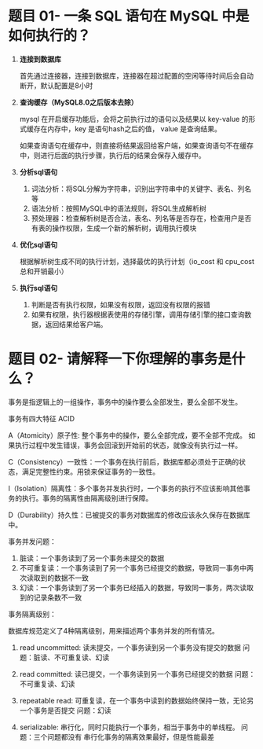 # 题目 01- 一条 SQL 语句在 MySQL 中是如何执行的？

1. **连接到数据库**

    首先通过连接器，连接到数据库，连接器在超过配置的空闲等待时间后会自动断开，默认配置是8小时

2. **查询缓存（MySQL8.0之后版本去除）**

    mysql 在开启缓存功能后，会将之前执行过的语句以及结果以 key-value 的形式缓存在内存中，key 是语句hash之后的值， value 是查询结果。

    如果查询语句在缓存中，则直接将结果返回给客户端，如果查询语句不在缓存中，则进行后面的执行步骤，执行后的结果会保存入缓存中。

3. **分析sql语句**

    1. 词法分析：将SQL分解为字符串，识别出字符串中的关键字、表名、列名等
    2. 语法分析：按照MySQL中的语法规则，将SQL生成解析树
    3. 预处理器：检查解析树是否合法，表名、列名等是否存在，检查用户是否有表的操作权限，生成一个新的解析树，调用执行模块
   
4. **优化sql语句**
    
    根据解析树生成不同的执行计划，选择最优的执行计划（io_cost 和 cpu_cost 总和开销最小）

5. **执行sql语句**
    
    1. 判断是否有执行权限，如果没有权限，返回没有权限的报错
    2. 如果有权限，执行器根据表使用的存储引擎，调用存储引擎的接口查询数据，返回结果给客户端。

# 题目 02- 请解释一下你理解的事务是什么？

   事务是指逻辑上的一组操作，事务中的操作要么全部发生，要么全部不发生。

   事务有四大特征 ACID  

   A（Atomicity）原子性: 整个事务中的操作，要么全部完成，要不全部不完成。
   如果执行过程中发生错误，事务会回滚到开始前的状态，就像没有执行过一样。
   
   C（Consistency）一致性：一个事务在执行前后，数据库都必须处于正确的状态，满足完整性约束。用锁来保证事务的一致性。
   
   I（Isolation）隔离性：多个事务并发执行时，一个事务的执行不应该影响其他事务的执行。事务的隔离性由隔离级别进行保障。
   
   D（Durability）持久性：已被提交的事务对数据库的修改应该永久保存在数据库中。
   
   事务并发问题：

   1. 脏读：一个事务读到了另一个事务未提交的数据
   2. 不可重复读：一个事务读到了另一个事务已经提交的数据，导致同一事务中两次读取到的数据不一致
   3. 幻读：一个事务读到了另一个事务已经插入的数据，导致同一事务，两次读取到的记录条数不一致

   事务隔离级别：
   
   数据库规范定义了4种隔离级别，用来描述两个事务并发的所有情况。
   
   1. read uncommitted: 读未提交，一个事务读到另一个事务没有提交的数据
      问题：脏读、不可重复读、幻读

   2. read committed: 读已提交，一个事务读到另一个事务已经提交的数据
      问题：不可重复读、幻读

   3. repeatable read: 可重复读，在一个事务中读到的数据始终保持一致，无论另一个事务是否提交
      问题：幻读

   4. serializable: 串行化，同时只能执行一个事务，相当于事务中的单线程。
      问题：三个问题都没有
   串行化事务的隔离效果最好，但是性能最差